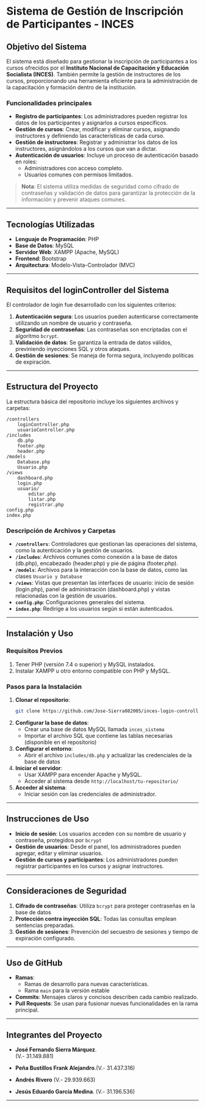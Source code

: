 # Sistema de Gestión de Inscripción de Participantes - INCES

## **Objetivo del Sistema**  
El sistema está diseñado para gestionar la inscripción de participantes a los cursos ofrecidos por el **Instituto Nacional de Capacitación y Educación Socialista (INCES)**. También permite la gestión de instructores de los cursos, proporcionando una herramienta eficiente para la administración de la capacitación y formación dentro de la institución.

### **Funcionalidades principales**  
- **Registro de participantes**: Los administradores pueden registrar los datos de los participantes y asignarlos a cursos específicos.  
- **Gestión de cursos**: Crear, modificar y eliminar cursos, asignando instructores y definiendo las características de cada curso.  
- **Gestión de instructores**: Registrar y administrar los datos de los instructores, asignándolos a los cursos que van a dictar.  
- **Autenticación de usuarios**: Incluye un proceso de autenticación basado en roles:  
  - Administradores con acceso completo.  
  - Usuarios comunes con permisos limitados.  

> **Nota**: El sistema utiliza medidas de seguridad como cifrado de contraseñas y validación de datos para garantizar la protección de la información y prevenir ataques comunes.

---

## **Tecnologías Utilizadas**  
- **Lenguaje de Programación**: PHP  
- **Base de Datos**: MySQL  
- **Servidor Web**: XAMPP (Apache, MySQL)  
- **Frontend**: Bootstrap  
- **Arquitectura**: Modelo-Vista-Controlador (MVC)  

---

## **Requisitos del loginController del Sistema**  
El controlador de login fue desarrollado con los siguientes criterios:  
1. **Autenticación segura**: Los usuarios pueden autenticarse correctamente utilizando un nombre de usuario y contraseña.  
2. **Seguridad de contraseñas**: Las contraseñas son encriptadas con el algoritmo `bcrypt`.  
3. **Validación de datos**: Se garantiza la entrada de datos válidos, previniendo inyecciones SQL y otros ataques.  
4. **Gestión de sesiones**: Se maneja de forma segura, incluyendo políticas de expiración.  

---

## **Estructura del Proyecto**  
La estructura básica del repositorio incluye los siguientes archivos y carpetas:

```
/controllers
    loginController.php
    usuarioController.php
/includes
    db.php
    footer.php
    header.php
/models
    Database.php
    Usuario.php
/views
    dashboard.php
    login.php
    usuario/
        editar.php
        listar.php
        registrar.php
config.php
index.php
```

### **Descripción de Archivos y Carpetas**  
- **`/controllers`**: Controladores que gestionan las operaciones del sistema, como la autenticación y la gestión de usuarios.  
- **`/includes`**: Archivos comunes como conexión a la base de datos (db.php), encabezado (header.php) y pie de página (footer.php).  
- **`/models`**: Archivos para la interacción con la base de datos, como las clases `Usuario y Database`  
- **`/views`**: Vistas que presentan las interfaces de usuario: inicio de sesión (login.php), panel de administración (dashboard.php) y vistas relacionadas con la gestión de usuarios.  
- **`config.php`**: Configuraciones generales del sistema.  
- **`index.php`**: Redirige a los usuarios según si están autenticados.

---

## **Instalación y Uso**  

### **Requisitos Previos**  
1. Tener PHP (versión 7.4 o superior) y MySQL instalados.  
2. Instalar XAMPP u otro entorno compatible con PHP y MySQL.  

### **Pasos para la Instalación**  
1. **Clonar el repositorio**:  
   ```bash
   git clone https://github.com/Jose-Sierra082005/inces-login-controller-evaluacion.git
   ```  
2. **Configurar la base de datos**:  
   - Crear una base de datos MySQL llamada `inces_sistema`  
   - Importar el archivo SQL que contiene las tablas necesarias (disponible en el repositorio)  
3. **Configurar el entorno**:  
   - Abrir el archivo `includes/db.php` y actualizar las credenciales de la base de datos 
4. **Iniciar el servidor**:  
   - Usar XAMPP para encender Apache y MySQL.  
   - Acceder al sistema desde `http://localhost/tu-repositorio/`  
5. **Acceder al sistema**:  
   - Iniciar sesión con las credenciales de administrador.  

---

## **Instrucciones de Uso**  
- **Inicio de sesión**: Los usuarios acceden con su nombre de usuario y contraseña, protegidos por `bcrypt`  
- **Gestión de usuarios**: Desde el panel, los administradores pueden agregar, editar y eliminar usuarios.  
- **Gestión de cursos y participantes**: Los administradores pueden registrar participantes en los cursos y asignar instructores.  

---

## **Consideraciones de Seguridad**  
1. **Cifrado de contraseñas**: Utiliza `bcrypt` para proteger contraseñas en la base de datos  
2. **Protección contra inyección SQL**: Todas las consultas emplean sentencias preparadas.  
3. **Gestión de sesiones**: Prevención del secuestro de sesiones y tiempo de expiración configurado.  

---

## **Uso de GitHub**  
- **Ramas**:  
  - Ramas de desarrollo para nuevas características.  
  - Rama `main` para la versión estable  
- **Commits**: Mensajes claros y concisos describen cada cambio realizado.  
- **Pull Requests**: Se usan para fusionar nuevas funcionalidades en la rama principal.  

---

## **Integrantes del Proyecto**  
- **José Fernando Sierra Márquez**.          
    (V.- 31.149.881)
  
- **Peña Bustillos Frank Alejandro**.(V.- 31.437.316)  

- **Andrés Rivero** (V.- 29.939.663)
  
- **Jesús Eduardo García Medina**.
    (V.- 31.196.536)  

--- 


